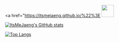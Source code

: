 <!--
ItsMeJaeng/ItsMeJaeng is a ✨ special ✨ repository because its README.md (this file) appears on your GitHub profile.

Here are some ideas to get you started:

- 🔭 I’m currently working on ...
- 🌱 I’m currently learning ...
- 👯 I’m looking to collaborate on ...
- 🤔 I’m looking for help with ...
- 💬 Ask me about ...
- 📫 How to reach me: ...
- 😄 Pronouns: ...
- ⚡ Fun fact: ...
-->

<a href="https://itsmejaeng.github.io/%22%3E
    <img src="https://img.shields.io/badge/GitHub Pages-FFFFFF?style=flat&logo=GitHubPages&logoColor=222222&link=https://blog.naver.com/jaengsjaengs"
         style="height : 40px;"/>
</a>

[![ItsMeJaeng's GitHub stats](https://github-readme-stats.vercel.app/api?username=ItsMeJaeng)](https://github.com/anuraghazra/github-readme-stats)

[![Top Langs](https://github-readme-stats.vercel.app/api/top-langs/?username=ItsMeJaeng&layout=compact&theme=default&langs_count=8)](https://github.com/anuraghazra/github-readme-stats)
